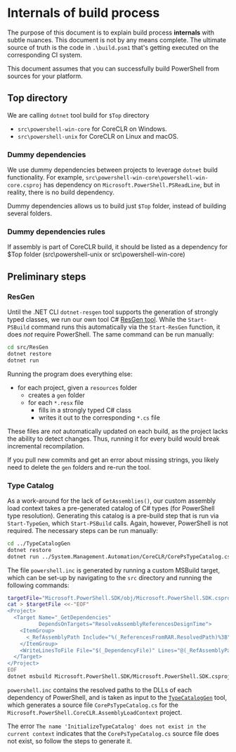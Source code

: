 # Internals of build process

The purpose of this document is to explain build process **internals** with subtle nuances.
This document is not by any means complete.
The ultimate source of truth is the code in `.\build.psm1` that's getting executed on the corresponding CI system.

This document assumes that you can successfully build PowerShell from sources for your platform.

## Top directory

We are calling `dotnet` tool build for `$Top` directory

- `src\powershell-win-core` for CoreCLR on Windows.
- `src\powershell-unix` for CoreCLR on Linux and macOS.

### Dummy dependencies

We use dummy dependencies between projects to leverage `dotnet` build functionality.
For example, `src\powershell-win-core\powershell-win-core.csproj` has dependency on `Microsoft.PowerShell.PSReadLine`,
but in reality, there is no build dependency.

Dummy dependencies allows us to build just `$Top` folder, instead of building several folders.

### Dummy dependencies rules

If assembly is part of CoreCLR build,
it should be listed as a dependency for $Top folder (src\powershell-unix or src\powershell-win-core)

## Preliminary steps

### ResGen

Until the .NET CLI `dotnet-resgen` tool supports the generation of strongly typed classes,
we run our own tool C# [ResGen tool](../../src/ResGen).
While the `Start-PSBuild` command runs this automatically via the `Start-ResGen` function,
it does *not* require PowerShell.
The same command can be run manually:

```sh
cd src/ResGen
dotnet restore
dotnet run
```

Running the program does everything else:

- for each project, given a `resources` folder
  - creates a `gen` folder
  - for each `*.resx` file
    - fills in a strongly typed C# class
    - writes it out to the corresponding `*.cs` file

These files are *not* automatically updated on each build,
as the project lacks the ability to detect changes.
Thus, running it for every build would break incremental recompilation.

If you pull new commits and get an error about missing strings,
you likely need to delete the `gen` folders and re-run the tool.

### Type Catalog

As a work-around for the lack of `GetAssemblies()`,
our custom assembly load context takes a pre-generated catalog of C# types
(for PowerShell type resolution).
Generating this catalog is a pre-build step that is run via `Start-TypeGen`,
which `Start-PSBuild` calls.
Again, however, PowerShell is not required.
The necessary steps can be run manually:

```sh
cd ../TypeCatalogGen
dotnet restore
dotnet run ../System.Management.Automation/CoreCLR/CorePsTypeCatalog.cs powershell.inc
```

The file `powershell.inc` is generated by running a custom MSBuild target,
which can be set-up by navigating to the `src` directory and running the following commands:

```sh
targetFile="Microsoft.PowerShell.SDK/obj/Microsoft.PowerShell.SDK.csproj.TypeCatalog.targets"
cat > $targetFile <<-"EOF"
<Project>
  <Target Name="_GetDependencies"
          DependsOnTargets="ResolveAssemblyReferencesDesignTime">
    <ItemGroup>
      <_RefAssemblyPath Include="%(_ReferencesFromRAR.ResolvedPath)%3B" Condition=" '%(_ReferencesFromRAR.Type)' == 'assembly' And '%(_ReferencesFromRAR.PackageName)' != 'Microsoft.Management.Infrastructure' " />
    </ItemGroup>
    <WriteLinesToFile File="$(_DependencyFile)" Lines="@(_RefAssemblyPath)" Overwrite="true" />
  </Target>
</Project>
EOF
dotnet msbuild Microsoft.PowerShell.SDK/Microsoft.PowerShell.SDK.csproj /t:_GetDependencies "/property:DesignTimeBuild=true;_DependencyFile=$(pwd)/src/TypeCatalogGen/powershell.inc" /nologo
```

`powershell.inc` contains the resolved paths to the DLLs of each dependency of PowerShell,
and is taken as input to the [`TypeCatalogGen`](../../src/TypeCatalogGen) tool,
which generates a source file `CorePsTypeCatalog.cs` for the `Microsoft.PowerShell.CoreCLR.AssemblyLoadContext` project.

The error `The name 'InitializeTypeCatalog' does not exist in the current context`
indicates that the `CorePsTypeCatalog.cs` source file does not exist,
so follow the steps to generate it.
